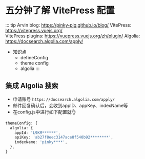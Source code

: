 # 五分钟了解 VitePress 配置

::: tip
Arvin blog: https://pinky-pig.github.io/blog/
VitePress: https://vitepress.vuejs.org/  
VitePress plugins: https://vuepress.vuejs.org/zh/plugin/
Algolia: https://docsearch.algolia.com/apply/
- 知识点
  - defineConfig
  - theme config
  - algolia
:::

## 集成 Algolia 搜索
- 申请账号 `https://docsearch.algolia.com/apply/`
- 邮件回复确认后，会收到appID、appKey、indexName等
- 在config.js中进行如下配置就👌

```ts
themeConfig: {
  algolia: {
    appId: 'L9KM******',
    apiKey: 'ab27f8eec3147ace8f540b92********',
    indexName: 'pinky****',
  },
}
```
